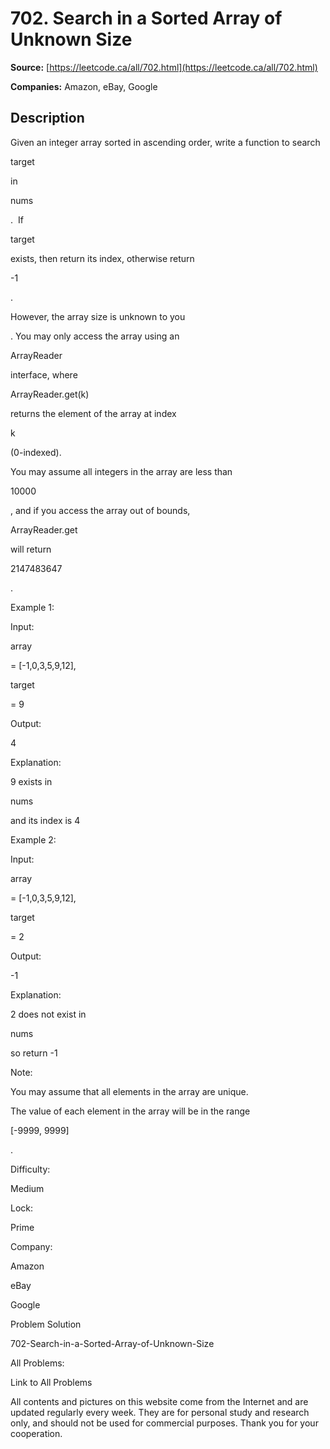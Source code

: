 # 702. Search in a Sorted Array of Unknown Size

**Source:** [https://leetcode.ca/all/702.html](https://leetcode.ca/all/702.html)

**Companies:** Amazon, eBay, Google

## Description

Given an integer array sorted in ascending order, write a function to search

target

in

nums

.  If

target

exists, then return its index, otherwise
        return

-1

.

However, the array size is unknown to you

. You may
        only access the array using an

ArrayReader

interface, where

ArrayReader.get(k)

returns the element of the array at index

k

(0-indexed).

You may assume all integers in the array are less than

10000

, and if you
        access the array out of bounds,

ArrayReader.get

will return

2147483647

.

Example 1:

Input:

array

= [-1,0,3,5,9,12],

target

= 9

Output:

4

Explanation:

9 exists in

nums

and its index is 4

Example 2:

Input:

array

= [-1,0,3,5,9,12],

target

= 2

Output:

-1

Explanation:

2 does not exist in

nums

so return -1

Note:

You may assume that all elements in the array are unique.

The value of each element in the array will be in the range

[-9999,
            9999]

.

Difficulty:

Medium

Lock:

Prime

Company:

Amazon

eBay

Google

Problem Solution

702-Search-in-a-Sorted-Array-of-Unknown-Size

All Problems:

Link to All Problems

All contents and pictures on this website come from the Internet and are updated regularly every week. They are for personal study and research only, and should not be used for commercial purposes. Thank you for your cooperation.

